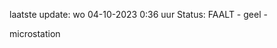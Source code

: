 laatste update: 
wo 04-10-2023  0:36   uur 
Status: FAALT - geel - 
<div class="service Y">microstation</div>